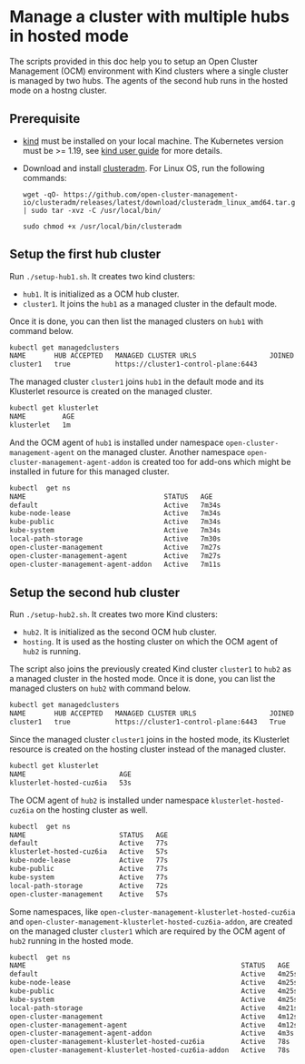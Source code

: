 # Manage a cluster with multiple hubs in hosted mode

The scripts provided in this doc help you to setup an Open Cluster Management (OCM) environment with Kind clusters where a single cluster is managed by two hubs. The agents of the second hub runs in the hosted mode on a hostng cluster.

## Prerequisite

- [kind](https://kind.sigs.k8s.io) must be installed on your local machine. The Kubernetes version must be >= 1.19, see [kind user guide](https://kind.sigs.k8s.io/docs/user/quick-start/#creating-a-cluster) for more details.

- Download and install [clusteradm](https://github.com/open-cluster-management-io/clusteradm/releases). For Linux OS, run the following commands:

    ```
    wget -qO- https://github.com/open-cluster-management-io/clusteradm/releases/latest/download/clusteradm_linux_amd64.tar.gz | sudo tar -xvz -C /usr/local/bin/

    sudo chmod +x /usr/local/bin/clusteradm
    ```

## Setup the first hub cluster

Run `./setup-hub1.sh`. It creates two kind clusters:
- `hub1`. It is initialized as a OCM hub cluster.
- `cluster1`. It joins the `hub1` as a managed cluster in the default mode.<br/>

Once it is done, you can then list the managed clusters on `hub1` with command below.
```bash
kubectl get managedclusters
NAME       HUB ACCEPTED   MANAGED CLUSTER URLS                  JOINED   AVAILABLE   AGE
cluster1   true           https://cluster1-control-plane:6443                        29s
```
The managed cluster `cluster1` joins `hub1` in the default mode and its Klusterlet resource is created on the managed cluster.
```bash
kubectl get klusterlet
NAME         AGE
klusterlet   1m
```
And the OCM agent of `hub1` is installed under namespace `open-cluster-management-agent` on the managed cluster. Another namespace `open-cluster-management-agent-addon` is created too for add-ons which might be installed in future for this managed cluster.
```bash
kubectl  get ns
NAME                                  STATUS   AGE
default                               Active   7m34s
kube-node-lease                       Active   7m34s
kube-public                           Active   7m34s
kube-system                           Active   7m34s
local-path-storage                    Active   7m30s
open-cluster-management               Active   7m27s
open-cluster-management-agent         Active   7m27s
open-cluster-management-agent-addon   Active   7m11s
```
## Setup the second hub cluster
Run `./setup-hub2.sh`. It creates two more Kind clusters:
- `hub2`. It is initialized as the second OCM hub cluster.
- `hosting`. It is used as the hosting cluster on which the OCM agent of `hub2` is running.

The script also joins the previously created Kind cluster `cluster1` to `hub2` as a managed cluster in the hosted mode. Once it is done, you can list the managed clusters on `hub2` with command below.
```bash
kubectl get managedclusters
NAME       HUB ACCEPTED   MANAGED CLUSTER URLS                  JOINED   AVAILABLE   AGE
cluster1   true           https://cluster1-control-plane:6443   True     True        38s
```
Since the managed cluster `cluster1` joins in the hosted mode, its Klusterlet resource is created on the hosting cluster instead of the managed cluster.
```bash
kubectl get klusterlet
NAME                       AGE
klusterlet-hosted-cuz6ia   53s
```
The OCM agent of `hub2` is installed under namespace `klusterlet-hosted-cuz6ia` on the hosting cluster as well.
```bash
kubectl  get ns
NAME                       STATUS   AGE
default                    Active   77s
klusterlet-hosted-cuz6ia   Active   57s
kube-node-lease            Active   77s
kube-public                Active   77s
kube-system                Active   77s
local-path-storage         Active   72s
open-cluster-management    Active   57s
```
Some namespaces, like `open-cluster-management-klusterlet-hosted-cuz6ia` and `open-cluster-management-klusterlet-hosted-cuz6ia-addon`, are created on the managed cluster `cluster1` which are required by the OCM agent of `hub2` running in the hosted mode.
```bash
kubectl  get ns
NAME                                                     STATUS   AGE
default                                                  Active   4m25s
kube-node-lease                                          Active   4m25s
kube-public                                              Active   4m25s
kube-system                                              Active   4m25s
local-path-storage                                       Active   4m21s
open-cluster-management                                  Active   4m12s
open-cluster-management-agent                            Active   4m12s
open-cluster-management-agent-addon                      Active   4m3s
open-cluster-management-klusterlet-hosted-cuz6ia         Active   78s
open-cluster-management-klusterlet-hosted-cuz6ia-addon   Active   78s
```
